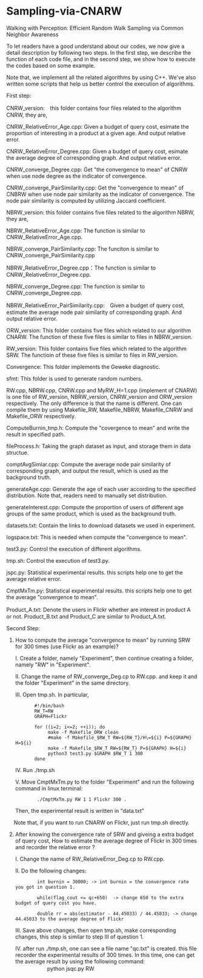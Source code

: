 # Sampling-via-CNARW
Walking with Perception: Efficient Random Walk Sampling via Common Neighbor Awareness

To let readers have a good understand about our codes, we now give a detail description by following two steps. In the first step, we describe the function of each code file, and in the second step, we show how to execute the codes based on some example.

Note that, we implement all the related algorithms by using C++. We've also written some scripts that help us better control the execution of algorithms.

First step:

CNRW_version:　this folder contains four files related to the algorithm CNRW, they are,
    
CNRW_RelativeError_Age.cpp: Given a budget of query cost, esimate the proportion of interesting in a product at a given age. And output relative error.
       
CNRW_RelativeError_Degree.cpp: Given a budget of query cost, esimate the average degree of corresponding graph. And output relative error.
       
CNRW_converge_Degree.cpp: Get "the convergence to mean" of CNRW when use node degree as the indicator of convergence.
       
CNRW_converge_PairSimilarity.cpp: Get the "convergence to mean" of CNBRW when use node pair similarity as the indicator of convergence. The node pair similarity is computed by utilizing Jaccard coefficient.
   
NBRW_version: this folder contains five files related to the algorithm NBRW, they are,
        
NBRW_RelativeError_Age.cpp: The function is similar to CNRW_RelativeError_Age.cpp.
     
NBRW_converge_PairSimilarity.cpp: The funciton is similar to CNRW_converge_PairSimilarity.cpp
        
NBRW_RelativeError_Degree.cpp：The function is similar to CNRW_RelativeError_Degree.cpp.
   
NBRW_converge_Degree.cpp: The function is similar to CNRW_converge_Degree.cpp.
        
NBRW_RelativeError_PairSimilarity.cpp:　Given a budget of query cost, estimate the average node pair similarity of corresponding graph. And output relative error.
   
ORW_version: This folder contains five files which related to our algorithm CNARW. The function of these five files is similar to files in NBRW_version.

RW_version: This folder contains five files which related to the algorithm SRW. The functioin of these five files is similar to files in RW_version.

Convergence: This folder implements the Geweke diagnostic.

sfmt: This folder is used to generate random numbers.

RW.cpp, NBRW.cpp, CNRW.cpp and MyRW_H=1.cpp (implement of CNARW) is one file of RW_version, NBRW_version, CNRW_version and ORW_version respectively. The only difference is that the name is different. One can compile them by using Makefile_RW, Makefile_NBRW, Makefile_CNRW and Makefile_ORW respectively.

ComputeBurnin_tmp.h: Compute the "covergence to mean" and write the result in specified path.

fileProcess.h: Taking the graph dataset as input, and storage them in data structue.

comptAvgSimlar.cpp: Compute the average node pair similarity of corresponding graph, and output the result, which is used as the background truth.

generateAge.cpp: Generate the age of each user according to the specified distribution. Note that, readers need to manually set distribution.

generateInterest.cpp: Compute the proportion of users of different age groups of the same product, which is used as the background truth.

datasets.txt: Contain the links to download datasets we used in experiment.

logspace.txt: This is needed when compute the "convergence to mean".

test3.py: Control the execution of different algorithms.

tmp.sh: Control the execution of test3.py.

jspc.py: Statistical experimental results. this scripts help one to get the average relative error.

CmptMxTm.py: Statistical experimental results. this scripts help one to get the average "convergence to mean".

Product_A.txt: Denote the users in Flickr whether are interest in product A　or not. Product_B.txt and Product_C are similar to Product_A.txt.




Second Step:

1. How to compute the average "convergence to mean" by running SRW for 300 times (use Flickr as an example)?

     I. Create a folder, namely "Experiment", then continue creating a folder, namely "RW" in "Experiment".
     
     II. Change the name of RW_converge_Deg.cp to RW.cpp. and keep it and the folder "Experiment" in the same directory.
     
     III. Open tmp.sh. In particular, 
        
              #!/bin/bash
              RW_T=RW
              GRAPH=Flickr

              for ((i=2; i<=2; ++i)); do
                   make -f Makefile_ORW clean
                   #make -f Makefile_$RW_T RW=${RW_T}/H\=${i} P=${GRAPH} H=${i}
                   make -f Makefile_$RW_T RW=${RW_T} P=${GRAPH} H=${i}
                   python3 test3.py $GRAPH $RW_T 1 300 
              done
            
      IV. Run ./tmp.sh
      
      V. Move CmptMxTm.py to the folder "Experiment" and run the following command in linux terminal:
      
               ./CmptMxTm.py RW 1 1 Flickr 300 .
           
      Then, the experimental result is written in "data.txt"
      
      Note that, if you want to run CNARW on Flickr, just run tmp.sh directly.
       

2. After knowing the convergence rate of SRW and giveing a extra budget of query cost, How to estimate the average degree of Flickr in 300 times and recorder the relative error ?

     I. Change the name of RW_RelativeError_Deg.cp to RW.cpp.

     II. Do the following changes:
     
               int burnin = 30000; -> int burnin = the convergence rate you got in question 1.
               
               while(flag_cout <= qc+650)  -> change 650 to the extra budget of query cost you have.
               
               double rr = abs(estimator - 44.45033) / 44.45033; -> change 44.45033 to the average degree of Flickr
               
     III. Save above changes, then open tmp.sh, make corresponding changes, this step is similar to step III of question 1.
     
     IV.  after run ./tmp.sh, one can see a file name "qc.txt" is created. this file recorder the experimental results of 300 times. In this time, one can get the average result by using the following command:
     　　　　　　python jsqc.py RW
           
         
